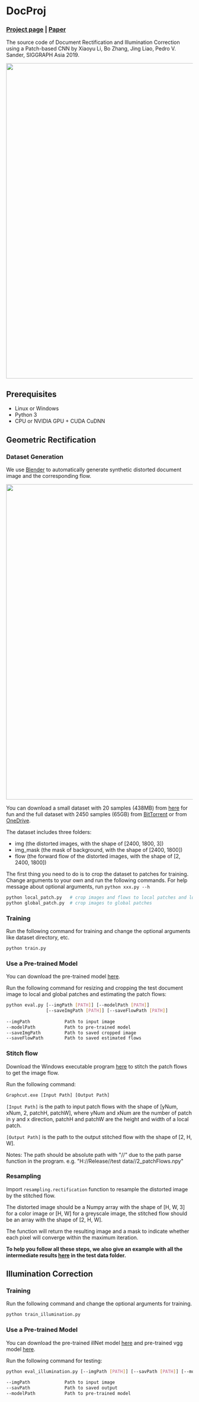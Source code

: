 # DocProj

### [Project page](https://xiaoyu258.github.io/projects/docproj) | [Paper](https://arxiv.org/abs/1909.09470)

The source code of Document Rectification and Illumination Correction using a Patch-based CNN by Xiaoyu Li, Bo Zhang, Jing Liao, Pedro V. Sander, SIGGRAPH Asia 2019.

<img src='imgs/teaser.jpg' align="center" width=850> 

## Prerequisites
- Linux or Windows
- Python 3
- CPU or NVIDIA GPU + CUDA CuDNN

## Geometric Rectification

### Dataset Generation
We use [Blender](https://www.blender.org/) to automatically generate synthetic distorted document image and the corresponding flow.

<img src='imgs/syn_dataset.jpg' align="center" width=850> 

You can download a small dataset with 20 samples (438MB) from [here](https://drive.google.com/open?id=1b3kBs46ZSq5cWjvGdMjWNY854YaJ6dZ1) for fun and the full dataset with 2450 samples (65GB) from [BitTorrent](https://drive.google.com/open?id=1WkzMukIHS_smGPyjcyj7LIiWUk0RJriN) or from [OneDrive](https://hkustconnect-my.sharepoint.com/:f:/g/personal/xliea_connect_ust_hk/EsV9Q8s2g3ZNgwSYEfdnvTAB4_uIq8LEwXr1VcvaB0X8bw?e=cKtw5j).

The dataset includes three folders: 
- img (the distorted images, with the shape of [2400, 1800, 3])
- img_mask (the mask of background, with the shape of [2400, 1800])
- flow (the forward flow of the distorted images, with the shape of [2, 2400, 1800])

The first thing you need to do is to crop the dataset to patches for training. Change arguments to your own and run the following commands. For help message about optional arguments, run `python xxx.py --h`
```bash
python local_patch.py   # crop images and flows to local patches and local patch flows
python global_patch.py  # crop images to global patches
```

### Training
Run the following command for training and change the optional arguments like dataset directory, etc.
```bash
python train.py
```

### Use a Pre-trained Model
You can download the pre-trained model [here](https://drive.google.com/open?id=1EPmFYd7OwfUZBLkJQ9sO8G1r5tLniKDh).

Run the following command for resizing and cropping the test document image to local and global patches and estimating the patch flows:
```bash
python eval.py [--imgPath [PATH]] [--modelPath [PATH]]
               [--saveImgPath [PATH]] [--saveFlowPath [PATH]]
               
--imgPath             Path to input image
--modelPath           Path to pre-trained model
--saveImgPath         Path to saved cropped image
--saveFlowPath        Path to saved estimated flows
```

### Stitch flow
Download the Windows executable program [here](https://drive.google.com/open?id=1QI2v1oWgha0jdcVuj7mzOXpgjBULZ7Mg) to stitch the patch flows to get the image flow.

Run the following command:
```bash
Graphcut.exe [Input Path] [Output Path]
```
`[Input Path]`  is the path to input patch flows with the shape of \[yNum, xNum, 2, patchH, patchW\], where yNum and xNum are the number of patch in y and x direction, patchH and patchW are the height and width of a local patch.

`[Output Path]` is the path to the output stitched flow with the shape of \[2, H, W\].

Notes: The path should be absolute path with "//" due to the path parse function in the program. e.g. "H://Release//test data//2_patchFlows.npy"

### Resampling
Import `resampling.rectification` function to resample the distorted image by the stitched flow.

The distorted image should be a Numpy array with the shape of \[H, W, 3\] for a color image or \[H, W\] for a greyscale image, the stitched flow should be an array with the shape of \[2, H, W\].

The function will return the resulting image and a mask to indicate whether each pixel will converge within the maximum iteration.

**To help you follow all these steps, we also give an example with all the intermediate results [here](https://drive.google.com/open?id=1QI2v1oWgha0jdcVuj7mzOXpgjBULZ7Mg) in the test data folder.**

## Illumination Correction

### Training
Run the following command and change the optional arguments for training.
```bash
python train_illumination.py
```

### Use a Pre-trained Model
You can download the pre-trained illNet model [here](https://drive.google.com/open?id=1EPmFYd7OwfUZBLkJQ9sO8G1r5tLniKDh) and pre-trained vgg model [here](https://drive.google.com/open?id=18hHB-sYkEMBndzbL8LJO2uV1pXltghxJ).

Run the following command for testing:
```bash
python eval_illumination.py [--imgPath [PATH]] [--savPath [PATH]] [--modelPath [PATH]]
                            
--imgPath             Path to input image
--savPath             Path to saved output
--modelPath           Path to pre-trained model
```
